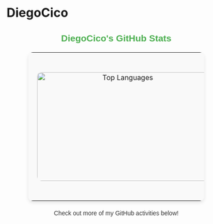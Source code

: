 # DiegoCico

<div align="center">
  <h2 style="font-family: Arial, sans-serif; color: #4CAF50; margin-bottom: 20px;">DiegoCico's GitHub Stats</h2>
  
  <table style="border-collapse: collapse; width: 80%; margin: auto; background-color: #f9f9f9; border-radius: 10px; box-shadow: 0px 4px 8px rgba(0, 0, 0, 0.1);">
    <tr>
      <td style="padding: 20px; text-align: center;">
        <img src="https://github-readme-stats.vercel.app/api/top-langs?username=diegocico&theme=material-palenight&hide_border=true&layout=compact&langs_count=10&card_width=333" alt="Top Languages" width="400" height="250" style="border-radius: 10px;">
      </td>
      <td style="padding: 20px; text-align: center;">
        <img src="https://github-profile-summary-cards.vercel.app/api/cards/profile-details?username=DiegoCico&theme=radical" alt="Summary Card" width="500" height="300" style="border-radius: 10px;">
      </td>
    </tr>
  </table>
  
  <p style="font-family: Arial, sans-serif; color: #333; margin-top: 20px;">Check out more of my GitHub activities below!</p>
</div>
